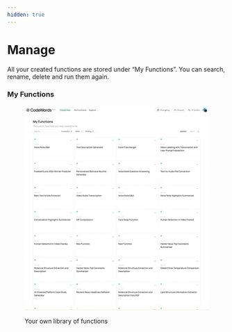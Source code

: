```yaml
---
hidden: true
---
```


# Manage

All your created functions are stored under “My Functions”. You can search, rename, delete and run them again.

### My Functions

<figure><img src="../../.gitbook/assets/AZ - Arc -2024-08-30 at 16.29.24@2x.png" alt=""><figcaption><p>Your own library of functions</p></figcaption></figure>
